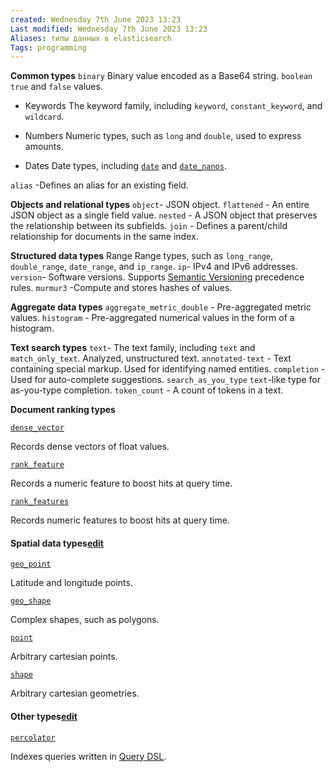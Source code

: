```yaml
---
created: Wednesday 7th June 2023 13:23
Last modified: Wednesday 7th June 2023 13:23
Aliases: типы данных в elasticsearch
Tags: programming
---
```


**Common types**
`binary`
Binary value encoded as a Base64 string.
`boolean`
`true` and `false` values.

- Keywords
The keyword family, including `keyword`, `constant_keyword`, and `wildcard`.

- Numbers
Numeric types, such as `long` and `double`, used to express amounts.

- Dates
Date types, including [`date`](https://www.elastic.co/guide/en/elasticsearch/reference/current/date.html "Date field type") and [`date_nanos`](https://www.elastic.co/guide/en/elasticsearch/reference/current/date_nanos.html "Date nanoseconds field type").

`alias` -Defines an alias for an existing field.

**Objects and relational types**
`object`-  JSON object.
`flattened` - An entire JSON object as a single field value.
`nested` - A JSON object that preserves the relationship between its subfields.
`join` - Defines a parent/child relationship for documents in the same index.

**Structured data types**
Range
Range types, such as `long_range`, `double_range`, `date_range`, and `ip_range`.
`ip`- IPv4 and IPv6 addresses.
`version`- Software versions. Supports [Semantic Versioning](https://semver.org/) precedence rules.
`murmur3` -Compute and stores hashes of values.

**Aggregate data types**
`aggregate_metric_double` - Pre-aggregated metric values.
`histogram` - Pre-aggregated numerical values in the form of a histogram.

**Text search types**
`text`- The text family, including `text` and `match_only_text`. Analyzed, unstructured text.
`annotated-text` - Text containing special markup. Used for identifying named entities.
`completion` - Used for auto-complete suggestions.
`search_as_you_type`
`text`-like type for as-you-type completion.
`token_count` - A count of tokens in a text.

**Document ranking types**

[`dense_vector`](https://www.elastic.co/guide/en/elasticsearch/reference/current/dense-vector.html "Dense vector field type")

Records dense vectors of float values.

[`rank_feature`](https://www.elastic.co/guide/en/elasticsearch/reference/current/rank-feature.html "Rank feature field type")

Records a numeric feature to boost hits at query time.

[`rank_features`](https://www.elastic.co/guide/en/elasticsearch/reference/current/rank-features.html "Rank features field type")

Records numeric features to boost hits at query time.

#### [](https://www.elastic.co/guide/en/elasticsearch/reference/current/mapping-types.html#spatial_datatypes)Spatial data types[edit](https://github.com/elastic/elasticsearch/edit/8.8/docs/reference/mapping/types.asciidoc "Edit this page on GitHub")

[`geo_point`](https://www.elastic.co/guide/en/elasticsearch/reference/current/geo-point.html "Geopoint field type")

Latitude and longitude points.

[`geo_shape`](https://www.elastic.co/guide/en/elasticsearch/reference/current/geo-shape.html "Geoshape field type")

Complex shapes, such as polygons.

[`point`](https://www.elastic.co/guide/en/elasticsearch/reference/current/point.html "Point field type")

Arbitrary cartesian points.

[`shape`](https://www.elastic.co/guide/en/elasticsearch/reference/current/shape.html "Shape field type")

Arbitrary cartesian geometries.

#### [](https://www.elastic.co/guide/en/elasticsearch/reference/current/mapping-types.html#other-types)Other types[edit](https://github.com/elastic/elasticsearch/edit/8.8/docs/reference/mapping/types.asciidoc "Edit this page on GitHub")

[`percolator`](https://www.elastic.co/guide/en/elasticsearch/reference/current/percolator.html "Percolator field type")

Indexes queries written in [Query DSL](https://www.elastic.co/guide/en/elasticsearch/reference/current/query-dsl.html "Query DSL").